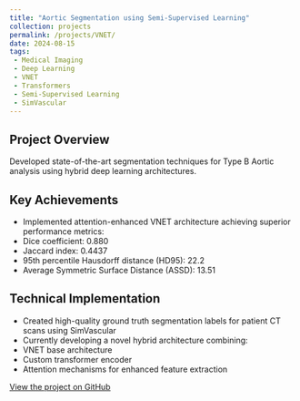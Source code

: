 ```yaml
---
title: "Aortic Segmentation using Semi-Supervised Learning"
collection: projects
permalink: /projects/VNET/
date: 2024-08-15
tags:
 - Medical Imaging
 - Deep Learning
 - VNET
 - Transformers
 - Semi-Supervised Learning
 - SimVascular
---
```


## Project Overview
Developed state-of-the-art segmentation techniques for Type B Aortic analysis using hybrid deep learning architectures.

## Key Achievements
- Implemented attention-enhanced VNET architecture achieving superior performance metrics:
 - Dice coefficient: 0.880
 - Jaccard index: 0.4437
 - 95th percentile Hausdorff distance (HD95): 22.2
 - Average Symmetric Surface Distance (ASSD): 13.51

## Technical Implementation
- Created high-quality ground truth segmentation labels for patient CT scans using SimVascular
- Currently developing a novel hybrid architecture combining:
 - VNET base architecture
 - Custom transformer encoder
 - Attention mechanisms for enhanced feature extraction

[View the project on GitHub](https://github.com/Iaryan-21/VNET_AMC)